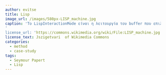 ```yaml
---
author: evitse
title: Lisp
image_url: /images/580px-LISP_machine.jpg
caption: 'Το LispInteractionMode είναι η λειτουργία του buffer που επιλέγεται  πρώτο  όταν ξεκινάει το Emacs. Η πρώτη προσωρινή μνήμη ονομάζεται buffer '* scratch *'. Είναι χρήσιμη για την αξιολόγηση των εκφράσεων του EmacsLisp. Το γράψιμο 'C-j' μετά από μια έκφραση εκτυπώνει το αποτέλεσμα στην επόμενη γραμμή.
'
license_url: 'https://commons.wikimedia.org/wiki/File:LISP_machine.jpg'
license_text: Jszigetvari  of Wikimedia Commons
categories:
  - method
  - case-study
tags:
  - Seymour Papert
  - Lisp
---
```


